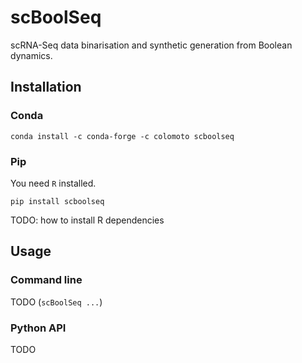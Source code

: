 
# scBoolSeq

scRNA-Seq data binarisation and synthetic generation from Boolean dynamics.

## Installation

### Conda

```
conda install -c conda-forge -c colomoto scboolseq
```

### Pip

You need `R` installed.

```
pip install scboolseq
```

TODO: how to install R dependencies

## Usage

### Command line

TODO (`scBoolSeq ...`)

### Python API

TODO
